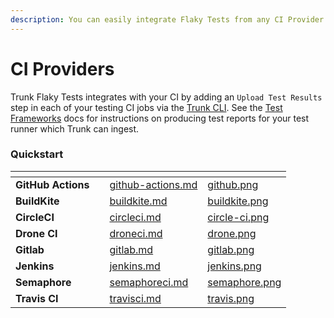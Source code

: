 ```yaml
---
description: You can easily integrate Flaky Tests from any CI Provider
---
```


# CI Providers

Trunk Flaky Tests integrates with your CI by adding an `Upload Test Results` step in each of your testing CI jobs via the [Trunk CLI](../../uploader.md). See the [Test Frameworks](../frameworks/) docs for instructions on producing test reports for your test runner which Trunk can ingest.

### Quickstart

<table data-view="cards" data-full-width="false"><thead><tr><th></th><th data-hidden></th><th data-hidden data-card-target data-type="content-ref"></th><th data-hidden data-card-cover data-type="files"></th></tr></thead><tbody><tr><td><strong>GitHub Actions</strong></td><td></td><td><a href="github-actions.md">github-actions.md</a></td><td><a href="../../../.gitbook/assets/github.png">github.png</a></td></tr><tr><td><strong>BuildKite</strong></td><td></td><td><a href="buildkite.md">buildkite.md</a></td><td><a href="../../../.gitbook/assets/buildkite.png">buildkite.png</a></td></tr><tr><td><strong>CircleCI</strong></td><td></td><td><a href="circleci.md">circleci.md</a></td><td><a href="../../../.gitbook/assets/circle-ci.png">circle-ci.png</a></td></tr><tr><td><strong>Drone CI</strong></td><td></td><td><a href="droneci.md">droneci.md</a></td><td><a href="../../../.gitbook/assets/drone.png">drone.png</a></td></tr><tr><td><strong>Gitlab</strong></td><td></td><td><a href="gitlab.md">gitlab.md</a></td><td><a href="../../../.gitbook/assets/gitlab.png">gitlab.png</a></td></tr><tr><td><strong>Jenkins</strong></td><td></td><td><a href="jenkins.md">jenkins.md</a></td><td><a href="../../../.gitbook/assets/jenkins.png">jenkins.png</a></td></tr><tr><td><strong>Semaphore</strong></td><td></td><td><a href="semaphoreci.md">semaphoreci.md</a></td><td><a href="../../../.gitbook/assets/semaphore.png">semaphore.png</a></td></tr><tr><td><strong>Travis CI</strong></td><td></td><td><a href="travisci.md">travisci.md</a></td><td><a href="../../../.gitbook/assets/travis.png">travis.png</a></td></tr></tbody></table>
